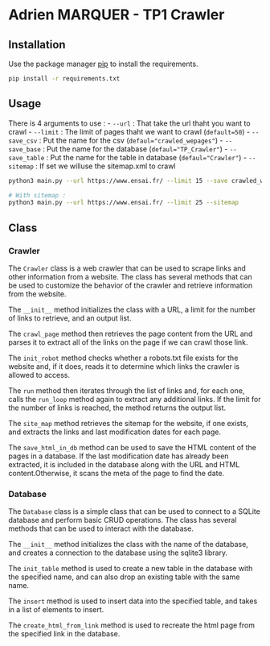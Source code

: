 # Adrien MARQUER - TP1 Crawler


## Installation

Use the package manager [pip](https://pip.pypa.io/en/stable/) to install the requirements.

```bash
pip install -r requirements.txt
```

## Usage

There is 4 arguments to use :
    - `--url` : That take the url thaht you want to crawl
    - `--limit` : The limit of pages thaht we want to crawl (`default=50`)
    - `--save_csv` : Put the name for the csv (`defaul="crawled_wepages"`)
    - `--save_base` : Put the name for the database (`defaul="TP_Crawler"`)
    - `--save_table` : Put the name for the table in database (`defaul="Crawler"`)
    - `--sitemap` : If set we willuse the sitemap.xml to crawl

```bash
python3 main.py --url https://www.ensai.fr/ --limit 15 --save crawled_webpages

# With sitemap : 
python3 main.py --url https://www.ensai.fr/ --limit 25 --sitemap
```


## Class

### Crawler
The `Crawler` class is a web crawler that can be used to scrape links and other information from a website. The class has several methods that can be used to customize the behavior of the crawler and retrieve information from the website.


The `__init__` method initializes the class with a URL, a limit for the number of links to retrieve, and an output list. 

The `crawl_page` method then retrieves the page content from the URL and parses it to extract all of the links on the page if we can crawl those link. 

The `init_robot` method checks whether a robots.txt file exists for the website and, if it does, reads it to determine which links the crawler is allowed to access.

The `run` method then iterates through the list of links and, for each one, calls the `run_loop` method again to extract any additional links. If the limit for the number of links is reached, the method returns the output list.

The `site_map` method retrieves the sitemap for the website, if one exists, and extracts the links and last modification dates for each page. 

The `save_html_in_db` method can be used to save the HTML content of the pages in a database. If the last modification date has already been extracted, it is included in the database along with the URL and HTML content.Otherwise, it scans the meta of the page to find the date. 

### Database 

The `Database` class is a simple class that can be used to connect to a SQLite database and perform basic CRUD operations. The class has several methods that can be used to interact with the database.


The `__init__` method initializes the class with the name of the database, and creates a connection to the database using the sqlite3 library.

The `init_table` method is used to create a new table in the database with the specified name, and can also drop an existing table with the same name.

The `insert` method is used to insert data into the specified table, and takes in a list of elements to insert. 

The `create_html_from_link` method is used to recreate the html page from the specified link in the database.





